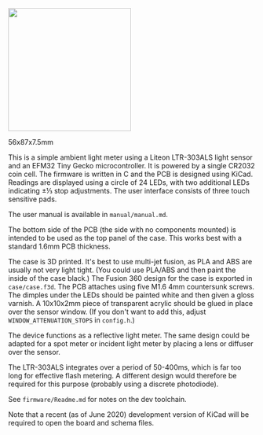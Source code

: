 <img src="https://user-images.githubusercontent.com/120347/83353560-5c061a80-a34b-11ea-853b-c11924ef79d6.jpg" width="250px">

56x87x7.5mm

This is a simple ambient light meter using a Liteon LTR-303ALS light sensor and
an EFM32 Tiny Gecko microcontroller. It is powered by a single CR2032 coin cell.
The firmware is written in C and the PCB is designed using KiCad. Readings are
displayed using a circle of 24 LEDs, with two additional LEDs indicating ±⅓ stop
adjustments. The user interface consists of three touch sensitive pads.

The user manual is available in `manual/manual.md`.

The bottom side of the PCB (the side with no components mounted) is intended to
be used as the top panel of the case. This works best with a standard 1.6mm PCB
thickness.

The case is 3D printed. It's best to use multi-jet fusion, as PLA and ABS are
usually not very light tight. (You could use PLA/ABS and then paint the inside
of the case black.) The Fusion 360 design for the case is exported in
`case/case.f3d`. The PCB attaches using five M1.6 4mm countersunk screws. The
dimples under the LEDs should be painted white and then given a gloss varnish. A
10x10x2mm piece of transparent acrylic should be glued in place over the sensor
window. (If you don't want to add this, adjust `WINDOW_ATTENUATION_STOPS` in
`config.h`.)

The device functions as a reflective light meter. The same design could be
adapted for a spot meter or incident light meter by placing a lens or diffuser
over the sensor.

The LTR-303ALS integrates over a period of 50-400ms, which is far too long for
effective flash metering. A different design would therefore be required for
this purpose (probably using a discrete photodiode).

See `firmware/Readme.md` for notes on the dev toolchain.

Note that a recent (as of June 2020) development version of KiCad will be
required to open the board and schema files.
